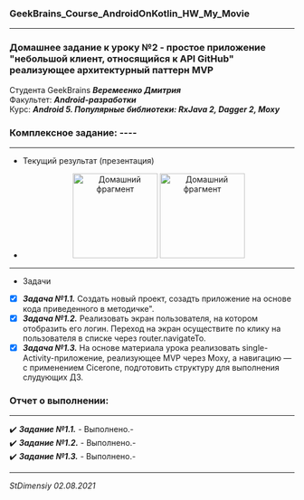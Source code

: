 ### GeekBrains_Course_AndroidOnKotlin_HW_My_Movie
---

### Домашнее задание к уроку №2 - простое приложение "небольшой клиент, относящийся к API GitHub" реализующее архитектурный паттерн MVP

Студента GeekBrains ***Веремеенко Дмитрия***    
Факультет: ***Android-разработки***    
Курс: ***Android 5. Популярные библиотеки: RxJava 2, Dagger 2, Moxy***
### Комплексное задание: ----
---    

- Текущий результат (презентация)
- <p align="center">
  <img src="https://github.com/stdimensiy/GeekBrains_Course_Popular_libraries_HW_My_GIT_API_App/blob/master/snapshots/MyGit_1.jpg" width="150" title="Домашний фрагмент">
  <img src="https://github.com/stdimensiy/GeekBrains_Course_Popular_libraries_HW_My_GIT_API_App/blob/master/snapshots/MyGit_userInfo.jpg" width="150" title="Домашний фрагмент">
</p>    

---

- Задачи
- [X] ***Задача №1.1.***    Создать новый проект, созадть приложение на основе кода приведенного в
  методичке".
- [X] ***Задача №1.2.***    Реализовать экран пользователя, на котором отобразить его логин. Переход
  на экран осуществите по клику на пользователя в списке через router.navigateTo.
- [X] ***Задача №1.3.***    На основе материала урока реализовать single-Activity-приложение,
  реализующее MVP через Moxy, а навигацию — с применением Cicerone, подготовить структуру для
  выполнения слудующих ДЗ.

### Отчет о выполнении:
---    
:heavy_check_mark: ***Задание №1.1.*** - Выполнено.-    
:heavy_check_mark: ***Задание №1.2.*** - Выполнено.-    
:heavy_check_mark: ***Задание №1.3.*** - Выполнено.-    

---   

*StDimensiy 02.08.2021*
